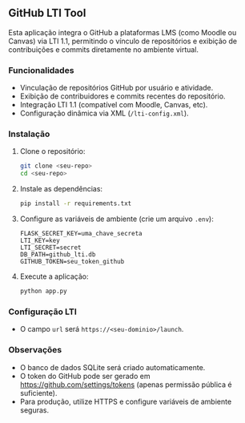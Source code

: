 ## GitHub LTI Tool

Esta aplicação integra o GitHub a plataformas LMS (como Moodle ou Canvas) via LTI 1.1, permitindo o vínculo de repositórios e exibição de contribuições e commits diretamente no ambiente virtual.

### Funcionalidades
- Vinculação de repositórios GitHub por usuário e atividade.
- Exibição de contribuidores e commits recentes do repositório.
- Integração LTI 1.1 (compatível com Moodle, Canvas, etc).
- Configuração dinâmica via XML (`/lti-config.xml`).

### Instalação
1. Clone o repositório:
   ```bash
   git clone <seu-repo>
   cd <seu-repo>
   ```
2. Instale as dependências:
   ```bash
   pip install -r requirements.txt
   ```
3. Configure as variáveis de ambiente (crie um arquivo `.env`):
   ```env
   FLASK_SECRET_KEY=uma_chave_secreta
   LTI_KEY=key
   LTI_SECRET=secret
   DB_PATH=github_lti.db
   GITHUB_TOKEN=seu_token_github
   ```
4. Execute a aplicação:
   ```bash
   python app.py
   ```

### Configuração LTI
- O campo `url` será `https://<seu-dominio>/launch`.

### Observações
- O banco de dados SQLite será criado automaticamente.
- O token do GitHub pode ser gerado em https://github.com/settings/tokens (apenas permissão pública é suficiente).
- Para produção, utilize HTTPS e configure variáveis de ambiente seguras.

